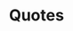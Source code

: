 ---
tag: quotes
title: Quotes
description:
hero:
  label: Quotes
  heading: Collection of quotes and summaries
  text_markdown:
page_blocks:
  - _id: posts_relevant
---